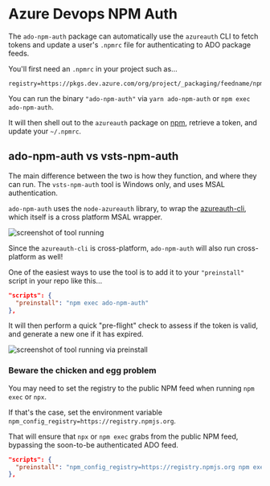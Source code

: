 # Azure Devops NPM Auth

The `ado-npm-auth` package can automatically use the `azureauth` CLI to fetch tokens and update a user's `.npmrc` file for authenticating to ADO package feeds.

You'll first need an `.npmrc` in your project such as...

```text
registry=https://pkgs.dev.azure.com/org/project/_packaging/feedname/npm/registry/
```

You can run the binary `"ado-npm-auth"` via `yarn ado-npm-auth` or `npm exec ado-npm-auth`.

It will then shell out to the `azureauth` package on [npm](https://www.npmjs.com/package/azureauth), retrieve a token, and update your `~/.npmrc`.

## ado-npm-auth vs vsts-npm-auth

The main difference between the two is how they function, and where they can run. The `vsts-npm-auth` tool is Windows only, and uses MSAL authentication.

`ado-npm-auth` uses the `node-azureauth` library, to wrap the [azureauth-cli](https://github.com/AzureAD/microsoft-authentication-cli), which itself is a cross platform MSAL wrapper.

![screenshot of tool running](https://github.com/microsoft/ado-npm-auth/raw/main/packages/ado-npm-auth/static/image.png)

Since the `azureauth-cli` is cross-platform, `ado-npm-auth` will also run cross-platform as well!

One of the easiest ways to use the tool is to add it to your `"preinstall"` script in your repo like this...

```json
"scripts": {
  "preinstall": "npm exec ado-npm-auth"
},
```

It will then perform a quick "pre-flight" check to assess if the token is valid, and generate a new one if it has expired.

![screenshot of tool running via preinstall](https://github.com/microsoft/ado-npm-auth/raw/main/packages/ado-npm-auth/static/preinstall.png)

### Beware the chicken and egg problem

You may need to set the registry to the public NPM feed when running `npm exec` or `npx`. 

If that's the case, set the environment variable `npm_config_registry=https://registry.npmjs.org`. 

That will ensure that `npx` or `npm exec` grabs from the public NPM feed, bypassing the soon-to-be authenticated ADO feed. 

```json
"scripts": {
  "preinstall": "npm_config_registry=https://registry.npmjs.org npm exec ado-npm-auth"
},
```
